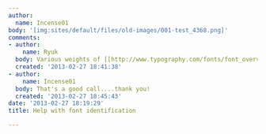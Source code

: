 ```yaml
---
author:
  name: Incense01
body: '[img:sites/default/files/old-images/001-test_4368.png]'
comments:
- author:
    name: Ryuk
  body: Various weights of [[http://www.typography.com/fonts/font_overview.php?productLineID=100008|Gotham]].
  created: '2013-02-27 18:41:38'
- author:
    name: Incense01
  body: That's a good call....thank you!
  created: '2013-02-27 18:45:43'
date: '2013-02-27 18:19:29'
title: Help with font identification

---
```

